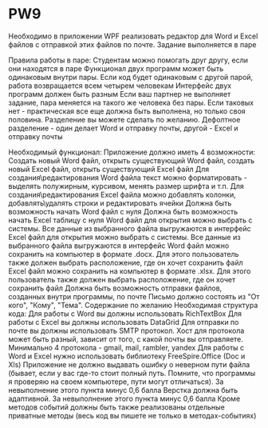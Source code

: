 # PW9
Необходимо в приложении WPF реализовать редактор для Word и Excel файлов с отправкой этих файлов по почте.
Задание выполняется в паре

Правила работы в паре:
Студентам можно помогать друг другу, если они находятся в паре
Функционал двух программ может быть одинаковым внутри пары. Если код будет одинаковым с другой парой, работа возвращается всем четырем человекам
Интерфейс двух программ должен быть разным
Если ваш партнер не выполняет задание, пара меняется на такого же человека без пары. Если таковых нет - практическая все еще должна быть выполнена, но только своя половина.
Разделение вы можете сделать по желанию. Дефолтное разделение - один делает Word и отправку почты, другой - Excel и отправку почты

Необходимый функционал:
Приложение должно иметь 4 возможности: Создать новый Word файл, открыть существующий Word файл, создать новый Excel файл, открыть существующий Excel файл
Для создания\редактирования Word файла текст можно форматировать - выделять полужирным, курсивом, менять размер шрифта и т.п.
Для создания\редактирования Excel файла можно добавлять колонки, добавлять\удалять строки и редактировать ячейки
Должна быть возможность начать Word файл с нуля
Должна быть возможность начать Excel таблицу с нуля
Word файл для открытия можно выбрать с системы. Все данные из выбранного файла выгружаются в интерфейс
Excel файл для открытия можно выбрать с системы. Все данные из выбранного файла выгружаются в интерфейс
Word файл можно сохранить на компьютер в формате .docx. Для этого пользователь также должен выбрать расположение, где он хочет сохранить файл
Excel файл можно сохранить на компьютер в формате .xlsx. Для этого пользователь также должен выбрать расположение, где он хочет сохранить файл
Должна быть возможность отправки файлов, созданных внутри программы, по почте
Письмо должно состоять из "От кого", "Кому", "Тема". Содержание по желанию
Необходимая структура кода:
Для работы с Word вы должны использовать RichTextBox
Для работы с Excel вы должны использовать DataGrid
Для отправки по почте вы должны использовать SMTP протокол. Хост для протокола может быть разный, зависит от того, с какой почты вы отправляете.
Минимально 4 протокола - gmail, mail, rambler, yandex
Для работы с Word и Excel нужно использовать библиотеку FreeSpire.Office (Doc и Xls)
Приложение не должно выдавать ошибку о неверном пути файла (бывает, если у вас где-то стоит полный путь. Помните, что программы я проверяю на своем компьютере, пути могут отличаться).
За невыполнение этого пункта минус 0,6 балла
Верстка должна быть адаптивной. За невыполнение этого пункта минус 0,6 балла
Кроме методов событий должны быть также реализованы отдельные приватные методы (весь код вы пишете не только в методах-событиях)
